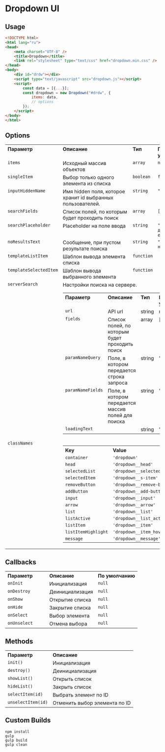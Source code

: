 # Dropdown UI

## Usage

```html
<!DOCTYPE html>
<html lang="ru">
<head>
    <meta charset="UTF-8" />
    <title>Dropdown</title>
    <link rel="stylesheet" type="text/css" href="dropdown.min.css" />
</head>
<body>
    <div id="drdw"></div>
    <script type="text/javascript" src="dropdown.js"></script>
    <script>
        const data = [{...}];
        const dropdown = new Dropdown("#drdw", { 
            items: data,
            // options
        });
    </script>
</body>
</html>
```


## Options

<table width="100%">
	<tr>
		<th valign="top" width="120px" align="left">Параметр</th>
		<th valign="top" align="left">Описание</th>
		<th valign="top" width="60px" align="left">Тип</th>
		<th valign="top" width="60px" align="left">По умолчанию</th>
	</tr>
	<tr>
		<td valign="top"><code>items</code></td>
		<td valign="top">Исходный массив объектов</td>
		<td valign="top"><code>array</code></td>
		<td valign="top"><code>null</code></td>
	</tr>
	<tr>
		<td valign="top"><code>singleItem</code></td>
		<td valign="top">Выбор только одного элемента из списка</td>
		<td valign="top"><code>boolean</code></td>
		<td valign="top"><code>false</code></td>
	</tr>
	<tr>
		<td valign="top"><code>inputHiddenName</code></td>
		<td valign="top">Имя hidden поля, которое хранит id выбранных пользователей.</td>
		<td valign="top"><code>string</code></td>
		<td valign="top"><code>"dropdown"</code></td>
	</tr>
	<tr>
		<td valign="top"><code>searchFields</code></td>
		<td valign="top">Список полей, по которым будет проходить поиск</td>
		<td valign="top"><code>array</code></td>
		<td valign="top"><code>['name']</code></td>
	</tr>
	<tr>
		<td valign="top"><code>searchPlaceholder</code></td>
		<td valign="top">Placeholder на поле ввода</td>
		<td valign="top"><code>string</code></td>
		<td valign="top"><code>"Введите имя друга или email"</code></td>
	</tr>
	<tr>
		<td valign="top"><code>noResultsText</code></td>
		<td valign="top">Сообщение, при пустом результате поиска</td>
		<td valign="top"><code>string</code></td>
		<td valign="top"><code>"Пользователь не найден"</code></td>
	</tr>
		<tr>
		<td valign="top"><code>templateListItem</code></td>
		<td valign="top">Шаблон вывода элемента списка</td>
		<td valign="top"><code>function</code></td>
		<td valign="top"></td>
	</tr>
	<tr>
		<td valign="top"><code>templateSelectedItem</code></td>
		<td valign="top">Шаблон вывода выбранного элемента</td>
		<td valign="top"><code>function</code></td>
		<td valign="top"></td>
	</tr>
	<tr>
		<td valign="top"><code>serverSearch</code></td>
		<td valign="top" colspan="3">
			Настройки поиска на сервере.
			<table width="100%">
				<tr>
					<th valign="top" width="120px" align="left">Параметр</th>
					<th valign="top" align="left">Описание</th>
					<th valign="top" width="60px" align="left">Тип</th>
					<th valign="top" width="60px" align="left">По умолчанию</th>
				</tr>
				<tr>
					<td valign="top"><code>url</code></td>
					<td valign="top">API url</td>
					<td valign="top">string</td>
					<td valign="top">null</td>
				</tr>
				<tr>
					<td valign="top"><code>fields</code></td>
					<td valign="top">Список полей, по которым будет проходить поиск</td>
					<td valign="top">array</td>
					<td valign="top">[]</td>
				</tr>
				<tr>
					<td valign="top"><code>paramNameQuery</code></td>
					<td valign="top">Поле, в котором передается строка запроса</td>
					<td valign="top">string</td>
					<td valign="top">'q'</td>
				</tr>
				<tr>
					<td valign="top"><code>paramNameFields</code></td>
					<td valign="top">Поле, в котором передается массив полей для поиска</td>
					<td valign="top">string</td>
					<td valign="top">'fields'</td>
				</tr>
				<tr>
					<td valign="top"><code>loadingText</code></td>
					<td valign="top"></td>
					<td valign="top">string</td>
					<td valign="top">'Загрузка...'</td>
				</tr>
			</table>
		</td>
	</tr>
	<tr>
		<td valign="top"><code>classNames</code></td>
		<td valign="top" colspan="3">
			<table width="100%">
				<tr>
					<th valign="top" align="left">Key</th>
					<th valign="top" align="left">Value</th>
				</tr>
				<tr>
					<td valign="top"><code>container</code></td>
					<td valign="top"><code>'dropdown'</code></td>
				</tr>
				<tr>
					<td valign="top"><code>head</code></td>
					<td valign="top"><code>'dropdown__head'</code></td>
				</tr>
				<tr>
					<td valign="top"><code>selectedList</code></td>
					<td valign="top"><code>'dropdown__selected'</code></td>
				</tr>
				<tr>
					<td valign="top"><code>selectedItem</code></td>
					<td valign="top"><code>'dropdown__s-item'</code></td>
				</tr>
				<tr>
					<td valign="top"><code>removeButton</code></td>
					<td valign="top"><code>'dropdown__remove-btn'</code></td>
				</tr>
				<tr>
					<td valign="top"><code>addButton</code></td>
					<td valign="top"><code>'dropdown__add-button'</code></td>
				</tr>
				<tr>
					<td valign="top"><code>input</code></td>
					<td valign="top"><code>'dropdown__input'</code></td>
				</tr>
				<tr>
					<td valign="top"><code>arrow</code></td>
					<td valign="top"><code>'dropdown__arrow'</code></td>
				</tr>
				<tr>
					<td valign="top"><code>list</code></td>
					<td valign="top"><code>'dropdown__list'</code></td>
				</tr>
				<tr>
					<td valign="top"><code>listActive</code></td>
					<td valign="top"><code>'dropdown__list_active'</code></td>
				</tr>
				<tr>
					<td valign="top"><code>listItem</code></td>
					<td valign="top"><code>'dropdown__item'</code></td>
				</tr>
				<tr>
					<td valign="top"><code>listItemHighlight</code></td>
					<td valign="top"><code>'dropdown__item_hover'</code></td>
				</tr>
				<tr>
					<td valign="top"><code>message</code></td>
					<td valign="top"><code>'dropdown__message'</code></td>
				</tr>
			</table>
		</td>
	</tr>
</table>

## Callbacks

<table width="100%">
	<tr>
		<th valign="top" width="120px" align="left">Параметр</th>
		<th valign="top" align="left">Описание</th>
		<th valign="top" align="left">По умолчанию</th>
	</tr>
	<tr>
		<td valign="top"><code>onInit</code></td>
		<td valign="top">Инициализация</td>
		<td valign="top"><code>null</code></td>
	</tr>
	<tr>
		<td valign="top"><code>onDestroy</code></td>
		<td valign="top">Деинициализация</td>
		<td valign="top"><code>null</code></td>
	</tr>
	<tr>
		<td valign="top"><code>onShow</code></td>
		<td valign="top">Открытие списка</td>
		<td valign="top"><code>null</code></td>
	</tr>
	<tr>
		<td valign="top"><code>onHide</code></td>
		<td valign="top">Закрытие списка</td>
		<td valign="top"><code>null</code></td>
	</tr>
	<tr>
		<td valign="top"><code>onSelect</code></td>
		<td valign="top">Выбор элемента</td>
		<td valign="top"><code>null</code></td>
	</tr>
	<tr>
		<td valign="top"><code>onUnselect</code></td>
		<td valign="top">Отмена выбора</td>
		<td valign="top"><code>null</code></td>
	</tr>
</table>

## Methods

<table width="100%">
	<tr>
		<th valign="top" width="120px" align="left">Параметр</th>
		<th valign="top" align="left">Описание</th>
	</tr>
	<tr>
		<td valign="top"><code>init()</code></td>
		<td valign="top">Инициализация</td>
	</tr>
	<tr>
		<td valign="top"><code>destroy()</code></td>
		<td valign="top">Деинициализация</td>
	</tr>
	<tr>
		<td valign="top"><code>showList()</code></td>
		<td valign="top">Открыть список</td>
	</tr>
	<tr>
		<td valign="top"><code>hideList()</code></td>
		<td valign="top">Закрыть список</td>
	</tr>
	<tr>
		<td valign="top"><code>selectItem(id)</code></td>
		<td valign="top">Выбрать элемент по ID</td>
	</tr>
	<tr>
		<td valign="top"><code>unselectItem(id)</code></td>
		<td valign="top">Отменить выбор элемента по ID</td>
	</tr>
</table>

## Custom Builds

```
npm install
gulp
gulp build
gulp clean
```